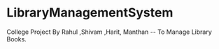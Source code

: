 # LibraryManagementSystem
 College Project By Rahul ,Shivam ,Harit, Manthan -- To Manage Library Books.
